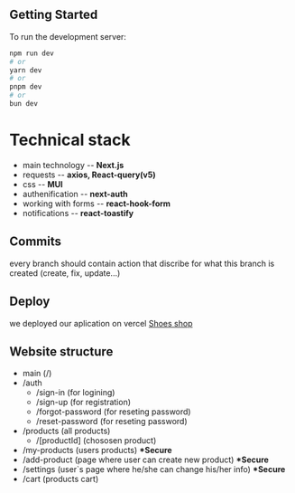 ## Getting Started

To run the development server:

```bash
npm run dev
# or
yarn dev
# or
pnpm dev
# or
bun dev
```

# Technical stack

<ul>
    <li>main technology -- <b>Next.js</b></li>
    <li>requests -- <b>axios, React-query(v5)</b></li>
    <li>css -- <b>MUI</b></li>
    <li>authenification -- <b>next-auth</b></li>
    <li>working with forms -- <b>react-hook-form</b></li>
    <li>notifications -- <b>react-toastify</b></li>
</ul>

## Commits

every branch should contain action that discribe for what this branch is created (create, fix, update...)

## Deploy

we deployed our aplication on vercel [Shoes shop]((https://shoes-shop-solvd.vercel.app/products))

## Website structure

<ul>
  <li>main (/)</li>
  <li>/auth 
    <ul>
        <li>/sign-in (for logining)</li>
        <li>/sign-up (for registration)</li>
        <li>/forgot-password (for reseting password)</li>
        <li>/reset-password (for reseting password)</li>
    </ul>
  </li>
  <li>/products (all products)
    <ul>
        <li>/[productId] (chososen product)</li>
    </ul>
  </li>
  <li>/my-products (users products) <b>*Secure</b></li>
  <li>/add-product (page where user can create new product)  <b>*Secure</b></li>
  <li>/settings (user`s page where he/she can change his/her info)  <b>*Secure</b></li>
  <li>/cart (products cart)</li>
</ul>
